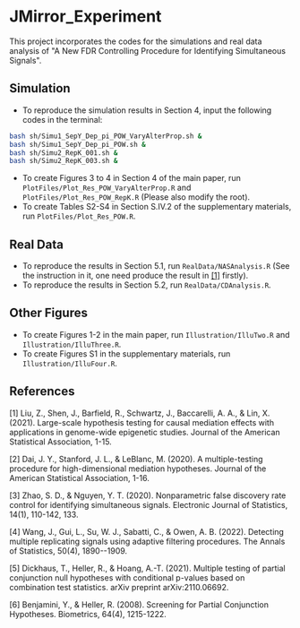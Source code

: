 # JMirror_Experiment

This project incorporates the codes for the simulations and real data analysis of "A New FDR Controlling Procedure for Identifying Simultaneous Signals".

## Simulation

* To reproduce the simulation results in Section 4, input the following codes in the terminal:

```bash
bash sh/Simu1_SepY_Dep_pi_POW_VaryAlterProp.sh &
bash sh/Simu1_SepY_Dep_pi_POW.sh &
bash sh/Simu2_RepK_001.sh &
bash sh/Simu2_RepK_003.sh &
```

* To create Figures 3 to 4 in Section 4 of the main paper, run `PlotFiles/Plot_Res_POW_VaryAlterProp.R` and `PlotFiles/Plot_Res_POW_RepK.R` (Please also modify the root). 
* To create Tables S2-S4 in Section S.IV.2 of the supplementary materials, run `PlotFiles/Plot_Res_POW.R`. 

## Real Data

* To reproduce the results in Section 5.1, run `RealData/NASAnalysis.R` (See the instruction in it, one need produce the result in [[1]](#1) firstly). 
* To reproduce the results in Section 5.2, run `RealData/CDAnalysis.R`. 


## Other Figures

* To create Figures 1-2 in the main paper, run `Illustration/IlluTwo.R` and `Illustration/IlluThree.R`.  
* To create Figures S1 in the supplementary materials, run  `Illustration/IlluFour.R`.  


## References
<a id="1">[1]</a> 
Liu, Z., Shen, J., Barfield, R., Schwartz, J., Baccarelli, A. A., & Lin, X. (2021). Large-scale hypothesis testing for causal mediation effects with applications in genome-wide epigenetic studies. Journal of the American Statistical Association, 1-15.

<a id="2">[2]</a> 
Dai, J. Y., Stanford, J. L., & LeBlanc, M. (2020). A multiple-testing procedure for high-dimensional mediation hypotheses. Journal of the American Statistical Association, 1-16. 

<a id="3">[3]</a> 
Zhao, S. D., & Nguyen, Y. T. (2020). Nonparametric false discovery rate control for identifying simultaneous signals. Electronic Journal of Statistics, 14(1), 110-142, 133. 

<a id="4">[4]</a> 
Wang, J., Gui, L., Su, W. J., Sabatti, C., & Owen, A. B. (2022). Detecting multiple replicating signals using adaptive filtering procedures. The Annals of Statistics, 50(4), 1890--1909. 

<a id="5">[5]</a> 
Dickhaus, T., Heller, R., & Hoang, A.-T. (2021). Multiple testing of partial conjunction null hypotheses with conditional p-values based on combination test statistics. arXiv preprint arXiv:2110.06692. 

<a id="6">[6]</a> 
Benjamini, Y., & Heller, R. (2008). Screening for Partial Conjunction Hypotheses. Biometrics, 64(4), 1215-1222. 
